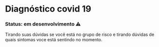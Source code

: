 # Diagnóstico covid 19

<h3> Status: em desenvolvimento ⚠️ </h3>
  
<p> Tirando suas dúvidas se você está no grupo de risco e tirando dúvidas de quais sintomas voce está sentindo no momento. <p/>
